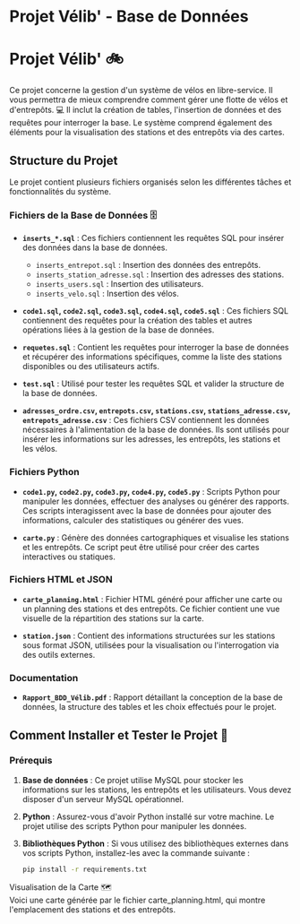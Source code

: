# Projet Vélib' - Base de Données

# Projet Vélib' 🚲

Ce projet concerne la gestion d'un système de vélos en libre-service. Il vous permettra de mieux comprendre comment gérer une flotte de vélos et d'entrepôts. 💻 Il inclut la création de tables, l'insertion de données et des requêtes pour interroger la base. Le système comprend également des éléments pour la visualisation des stations et des entrepôts via des cartes.

## Structure du Projet

Le projet contient plusieurs fichiers organisés selon les différentes tâches et fonctionnalités du système.

### Fichiers de la Base de Données 🗄️

- **`inserts_*.sql`** : Ces fichiers contiennent les requêtes SQL pour insérer des données dans la base de données.
  - `inserts_entrepot.sql` : Insertion des données des entrepôts.
  - `inserts_station_adresse.sql` : Insertion des adresses des stations.
  - `inserts_users.sql` : Insertion des utilisateurs.
  - `inserts_velo.sql` : Insertion des vélos.

- **`code1.sql`, `code2.sql`, `code3.sql`, `code4.sql`, `code5.sql`** : Ces fichiers SQL contiennent des requêtes pour la création des tables et autres opérations liées à la gestion de la base de données.

- **`requetes.sql`** : Contient les requêtes pour interroger la base de données et récupérer des informations spécifiques, comme la liste des stations disponibles ou des utilisateurs actifs.

- **`test.sql`** : Utilisé pour tester les requêtes SQL et valider la structure de la base de données.

- **`adresses_ordre.csv`, `entrepots.csv`, `stations.csv`, `stations_adresse.csv`, `entrepots_adresse.csv`** : Ces fichiers CSV contiennent les données nécessaires à l'alimentation de la base de données. Ils sont utilisés pour insérer les informations sur les adresses, les entrepôts, les stations et les vélos.

### Fichiers Python

- **`code1.py`, `code2.py`, `code3.py`, `code4.py`, `code5.py`** : Scripts Python pour manipuler les données, effectuer des analyses ou générer des rapports. Ces scripts interagissent avec la base de données pour ajouter des informations, calculer des statistiques ou générer des vues.

- **`carte.py`** : Génère des données cartographiques et visualise les stations et les entrepôts. Ce script peut être utilisé pour créer des cartes interactives ou statiques.

### Fichiers HTML et JSON

- **`carte_planning.html`** : Fichier HTML généré pour afficher une carte ou un planning des stations et des entrepôts. Ce fichier contient une vue visuelle de la répartition des stations sur la carte.
  
- **`station.json`** : Contient des informations structurées sur les stations sous format JSON, utilisées pour la visualisation ou l'interrogation via des outils externes.

### Documentation

- **`Rapport_BDD_Vélib.pdf`** : Rapport détaillant la conception de la base de données, la structure des tables et les choix effectués pour le projet.

## Comment Installer et Tester le Projet 🚀

### Prérequis

1. **Base de données** : Ce projet utilise MySQL pour stocker les informations sur les stations, les entrepôts et les utilisateurs. Vous devez disposer d'un serveur MySQL opérationnel.

2. **Python** : Assurez-vous d'avoir Python installé sur votre machine. Le projet utilise des scripts Python pour manipuler les données.

3. **Bibliothèques Python** : Si vous utilisez des bibliothèques externes dans vos scripts Python, installez-les avec la commande suivante :
   ```bash
   pip install -r requirements.txt

Visualisation de la Carte 🗺️   
Voici une carte générée par le fichier carte_planning.html, qui montre l'emplacement des stations et des entrepôts.
